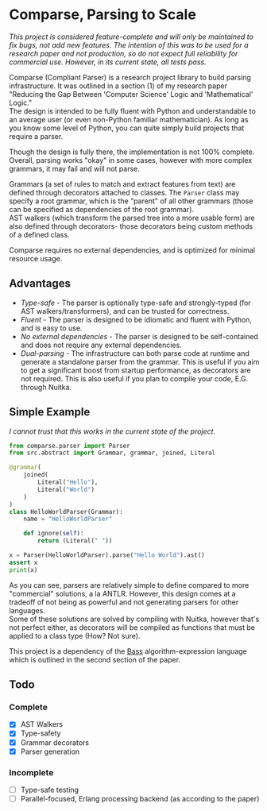# Comparse, Parsing to Scale
*This project is considered feature-complete and will only be maintained to fix bugs, not add new features. The intention of this was to be used for a research paper and not production, so do not expect full reliability for commercial use. However, in its current state, all tests pass.*
    
Comparse (Compliant Parser) is a research project library to build parsing infrastructure. It was outlined in a section (1) of my research paper "Reducing the Gap Between 'Computer Science' Logic and 'Mathematical' Logic."   
The design is intended to be fully fluent with Python and understandable to an average user (or even non-Python familiar mathematician). As long as you know some level of Python, you can quite simply build projects that require a parser.   
   
Though the design is fully there, the implementation is not 100% complete. Overall, parsing works "okay" in some cases, however with more complex grammars, it may fail and will not parse. 
   
Grammars (a set of rules to match and extract features from text) are defined through decorators attached to classes. The `Parser` class may specify a root grammar, which is the "parent" of all other grammars (those can be specified as dependencies of the root grammar).   
AST walkers (which transform the parsed tree into a more usable form) are also defined through decorators- those decorators being custom methods of a defined class.   

Comparse requires no external dependencies, and is optimized for minimal resource usage.

## Advantages
- *Type-safe* - The parser is optionally type-safe and strongly-typed (for AST walkers/transformers), and can be trusted for correctness.
- *Fluent* - The parser is designed to be idiomatic and fluent with Python, and is easy to use.
- *No external dependencies* - The parser is designed to be self-contained and does not require any external dependencies.
- *Dual-parsing* - The infrastructure can both parse code at runtime and generate a standalone parser from the grammar. This is useful if you aim to get a significant boost from startup performance, as decorators are not required. This is also useful if you plan to compile your code, E.G. through Nuitka.
   
## Simple Example
*I cannot trust that this works in the current state of the project.*
```python
from comparse.parser import Parser
from src.abstract import Grammar, grammar, joined, Literal

@grammar(
    joined(
        Literal("Hello"),
        Literal("World")
    )
)
class HelloWorldParser(Grammar):
    name = "HelloWorldParser"

    def ignore(self):
        return (Literal(" "))

x = Parser(HelloWorldParser).parse("Hello World").ast()
assert x
print(x)
```
   
As you can see, parsers are relatively simple to define compared to more "commercial" solutions, a la ANTLR. However, this design comes at a tradeoff of not being as powerful and not generating parsers for other languages.   
Some of these solutions are solved by compiling with Nuitka, however that's not perfect either, as decorators will be compiled as functions that must be applied to a class type (How? Not sure).   
   
This project is a dependency of the [Bass](https://github.com/microcrit/bass) algorithm-expression language which is outlined in the second section of the paper.

## Todo
### Complete
- [x] AST Walkers
- [x] Type-safety
- [x] Grammar decorators
- [x] Parser generation

### Incomplete
- [ ] Type-safe testing
- [ ] Parallel-focused, Erlang processing backend (as according to the paper)